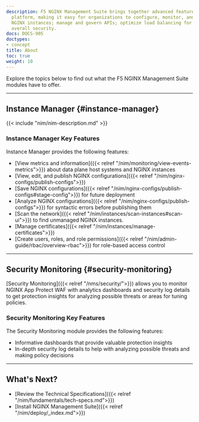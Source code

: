 ```yaml
---
description: F5 NGINX Management Suite brings together advanced features into a single
  platform, making it easy for organizations to configure, monitor, and troubleshoot
  NGINX instances; manage and govern APIs; optimize load balancing for apps; and enhance
  overall security.
docs: DOCS-905
doctypes:
- concept
title: About
toc: true
weight: 10
---
```


Explore the topics below to find out what the F5 NGINX Management Suite modules have to offer.

---

## Instance Manager {#instance-manager}

{{< include "nim/nim-description.md" >}}

### Instance Manager Key Features

Instance Manager provides the following features:

- [View metrics and information]({{< relref "/nim/monitoring/view-events-metrics">}}) about data plane host systems and NGINX instances
- [View, edit, and publish NGINX configurations]({{< relref "/nim/nginx-configs/publish-configs">}})
- [Save NGINX configurations]({{< relref "/nim/nginx-configs/publish-configs#stage-config">}}) for future deployment
- [Analyze NGINX configurations]({{< relref "/nim/nginx-configs/publish-configs">}}) for syntactic errors before publishing them
- [Scan the network]({{< relref "/nim/instances/scan-instances#scan-ui">}}) to find unmanaged NGINX instances.
- [Manage certificates]({{< relref "/nim/instances/manage-certificates">}})
- [Create users, roles, and role permissions]({{< relref "/nim/admin-guide/rbac/overview-rbac">}}) for role-based access control

---

## Security Monitoring {#security-monitoring}

[Security Monitoring]({{< relref "/nms/security/">}}) allows you to monitor NGINX App Protect WAF with analytics dashboards and security log details to get protection insights for analyzing possible threats or areas for tuning policies.

### Security Monitoring Key Features

The Security Monitoring module provides the following features:

- Informative dashboards that provide valuable protection insights
- In-depth security log details to help with analyzing possible threats and making policy decisions

---

## What's Next?

- [Review the Technical Specifications]({{< relref "/nim/fundamentals/tech-specs.md">}})
- [Install NGINX Management Suite]({{< relref "/nim/deploy/_index.md">}})
